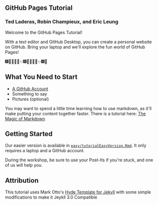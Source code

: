 ## GitHub Pages Tutorial

### Ted Laderas, Robin Champieux, and Eric Leung

Welcome to the GitHub Pages Tutorial!

With a text editor and GitHub Desktop, you can create a personal website on GitHub. Bring your laptop and we'll explore the fun world of GitHub Pages! 

:fireworks::tada::ghost::mushroom::guitar::sparkles::fireworks::tada::ghost::mushroom::guitar::sparkles::fireworks::tada:

## What You Need to Start

+ [A GitHub Account](https://github.com/join?source=header-home)
+ Something to say
+ Pictures (optional)

You may want to spend a little time learning how to use markdown, as it'll make putting your content together faster. There is a tutorial here: [The Magic of Markdown](https://github.com/laderast/magic-of-markdown/blob/master/magic-of-markdown.md)

## Getting Started

Our easier version is available in [`easy/tutorialEasyVersion.Rmd`](https://github.com/BioData-Club/githubPagesTutorial/blob/master/easy/tutorialEasyVersion.Rmd). It only requires a laptop and a GitHub account.

During the workshop, be sure to use your Post-Its if you're stuck, and one of us will help you.

## Attribution

This tutorial uses Mark Otto's [Hyde Template for Jekyll](http://hyde.getpoole.com) with some simple modifications to make it Jeykll 3.0 Compatible
